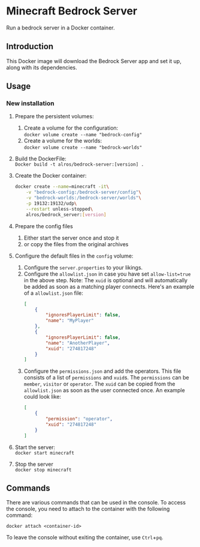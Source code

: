 # Minecraft Bedrock Server
Run a bedrock server in a Docker container.

## Introduction
This Docker image will download the Bedrock Server app and set it up, along with its dependencies.

## Usage
### New installation
1. Prepare the persistent volumes:
    1. Create a volume for the configuration:<br/>
        `docker volume create --name "bedrock-config"`
    2. Create a volume for the worlds:<br/>
        `docker volume create --name "bedrock-worlds"`
2. Build the DockerFile:<br/>
    `Docker build -t alros/bedrock-server:[version] .`
3. Create the Docker container:
    ```bash
    docker create --name=minecraft -it\
        -v "bedrock-config:/bedrock-server/config"\
        -v "bedrock-worlds:/bedrock-server/worlds"\
        -p 19132:19132/udp\
        --restart unless-stopped\
        alros/bedrock_server:[version]
    ```
4. Prepare the config files
    1. Either start the server once and stop it
    2. or copy the files from the original archives
5. Configure the default files in the `config` volume:
    1. Configure the `server.properties` to your likings.
    2. Configure the `allowlist.json` in case you have set `allow-list=true` in the above step. Note: The `xuid` is optional and will automatically be added as soon as a matching player connects. Here's an example of a `allowlist.json` file:
        ```json
        [
            {
                "ignoresPlayerLimit": false,
                "name": "MyPlayer"
            },
            {
                "ignoresPlayerLimit": false,
                "name": "AnotherPlayer",
                "xuid": "274817248"
            }
        ]
        ```
    3. Configure the `permissions.json` and add the operators. This file consists of a list of `permissions` and `xuid`s. The `permissions` can be `member`, `visitor` or `operator`. The `xuid` can be copied from the `allowlist.json` as soon as the user connected once. An example could look like:
        ```json
        [
            {
                "permission": "operator",
                "xuid": "274817248"
            }
        ]
        ```
4. Start the server:<br/>
    `docker start minecraft`

5. Stop the server<br/>
    `docker stop minecraft`
## Commands
There are various commands that can be used in the console. To access the console, you need to attach to the container with the following command:
```
docker attach <container-id>
```
To leave the console without exiting the container, use `Ctrl`+`pq`.
